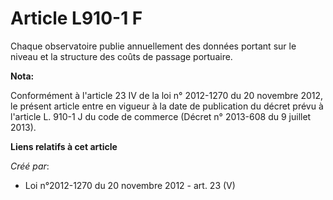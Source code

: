 # Article L910-1 F

Chaque observatoire publie annuellement des données portant sur le niveau et la structure des coûts de passage portuaire.

**Nota:**

Conformément à l'article 23 IV de la loi n° 2012-1270 du 20 novembre 2012, le présent article entre en vigueur à la date de
publication du décret prévu à l'article L. 910-1 J du code de commerce (Décret n° 2013-608 du 9 juillet 2013).

**Liens relatifs à cet article**

_Créé par_:

  - Loi n°2012-1270 du 20 novembre 2012 - art. 23 (V)
